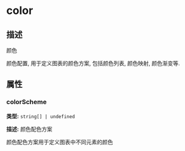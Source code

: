 # color
## 描述
颜色

颜色配置, 用于定义图表的颜色方案, 包括颜色列表, 颜色映射, 颜色渐变等.


## 属性

### colorScheme

**类型:** `string[] | undefined`

**描述:**
颜色配色方案

颜色配色方案用于定义图表中不同元素的颜色